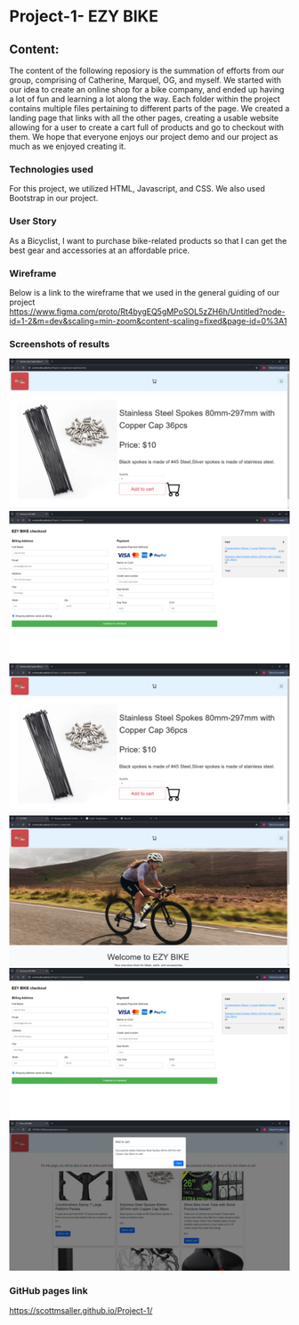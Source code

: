 # Project-1- EZY BIKE

## Content:
The content of the following reposiory is the summation of efforts from our group, comprising of Catherine, Marquel, OG, and myself.
We started with our idea to create an online shop for a bike company, and ended up having a lot of fun and learning a lot along the way.
Each folder within the project contains multiple files pertaining to different parts of the page. We created a landing page that links with all the other pages, creating a usable website allowing for a user to create a cart full of products and go to checkout with them.
We hope that everyone enjoys our project demo and our project as much as we enjoyed creating it.

### Technologies used
For this project, we utilized HTML, Javascript, and CSS. We also used Bootstrap in our project.

### User Story
As a Bicyclist, I want to purchase bike-related products so that I can get the best gear and accessories at an affordable price.

### Wireframe
Below is a link to the wireframe that we used in the general guiding of our project
https://www.figma.com/proto/Rt4bygEQ5gMPoSOL5zZH6h/Untitled?node-id=1-2&m=dev&scaling=min-zoom&content-scaling=fixed&page-id=0%3A1

### Screenshots of results

![a photo of the product page](<assets/Product page.png>)
![a photo of the product page](<assets/Checkout Page.png>)
![a photo of the individual product page](<assets/Individual Product Page.png>)
![a photo of the landing page](<assets/Landing page.png>)
![a photo of the checkout page](<assets/Checkout Page.png>)
![a photo of the modal we used](assets/Modal.png)

### GitHub pages link
https://scottmsaller.github.io/Project-1/
